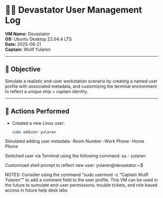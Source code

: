 # 🧑‍💻 Devastator User Management Log

**VM Name:** Devastator  
**OS:** Ubuntu Desktop 22.04.4 LTS  
**Date:** 2025-06-21  
**Captain:** Wullf Yularen

---

## 🎯 Objective

Simulate a realistic end-user workstation scenario by creating a named user profile with associated metadata, and customizing the terminal environment to reflect a unique ship + captain identity.

---

## 🔧 Actions Performed

- Created a new Linux user:
  ```bash
  sudo adduser yularen
Simulated adding user metadata
-Room Number
-Work Phone
-Home Phone

Switched user via Terminal using the following command:
su - yularen

Customized shell prompt to reflect new user:
yularen@devastator:~$

NOTES: Consider using the command "sudo usermod -c "Captain Wullf Yularen"" to add a comment field to the user profile. This VM can be used in the future to sumulate end-user permissions, trouble tickets, and role based
access in future help desk labs
